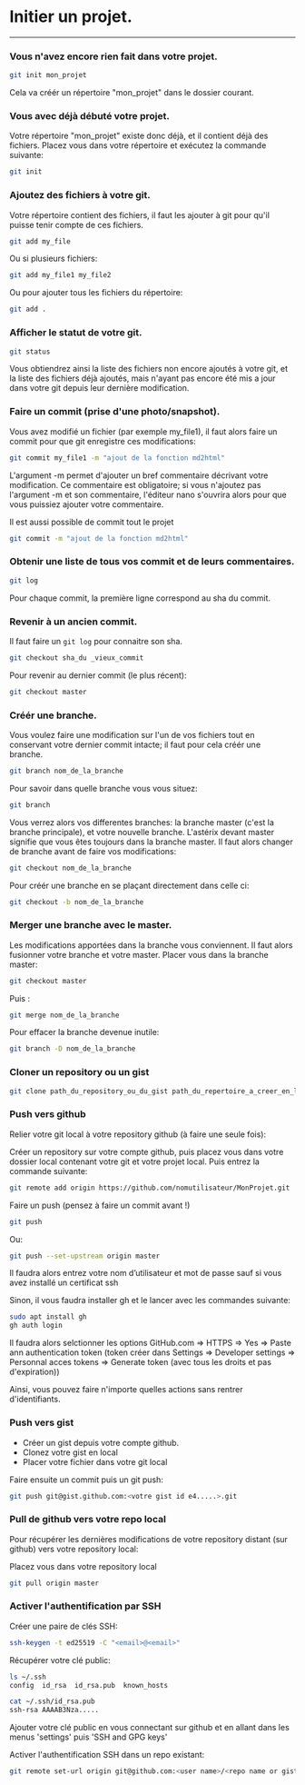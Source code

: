 # Initier un projet.

----

### Vous n'avez encore rien fait dans votre projet.

```bash
git init mon_projet
```

Cela va créér un répertoire "mon_projet" dans le dossier courant.

### Vous avec déjà débuté votre projet.

Votre répertoire "mon_projet" existe donc déjà, et il contient déjà des fichiers. Placez vous dans votre répertoire et exécutez la commande suivante:

```bash
git init
```

### Ajoutez des fichiers à votre git.

Votre répertoire contient des fichiers, il faut les ajouter à git pour qu'il puisse tenir compte de ces fichiers.

```bash
git add my_file
```

Ou si plusieurs fichiers:

```bash
git add my_file1 my_file2
```

Ou pour ajouter tous les fichiers du répertoire:

```bash
git add .
```

### Afficher le statut de votre git.

```bash
git status
```

Vous obtiendrez ainsi la liste des fichiers non encore ajoutés à votre git, et la liste des fichiers déjà ajoutés, mais n'ayant pas encore été mis a jour dans votre git depuis leur dernière modification.

### Faire un commit (prise d'une photo/snapshot).

Vous avez modifié un fichier (par exemple my_file1), il faut alors faire un commit pour que git enregistre ces modifications:

```bash
git commit my_file1 -m "ajout de la fonction md2html"
```

L'argument -m permet d'ajouter un bref commentaire décrivant votre modification. Ce commentaire est obligatoire; si vous n'ajoutez pas l'argument -m et son commentaire, l'éditeur nano s'ouvrira alors pour que vous puissiez ajouter votre commentaire.

Il est aussi possible de commit tout le projet 

```bash
git commit -m "ajout de la fonction md2html"
```

### Obtenir une liste de tous vos commit et de leurs commentaires.

```bash
git log
```

Pour chaque commit, la première ligne correspond au sha du commit.

### Revenir à un ancien commit.

Il faut faire un `git log` pour connaitre son sha.

```bash
git checkout sha_du _vieux_commit
```

Pour revenir au dernier commit (le plus récent):

```bash
git checkout master
```

### Créér une branche.

Vous voulez faire une modification sur l'un de vos fichiers tout en conservant votre dernier commit intacte; il faut pour cela créér une branche.

```bash
git branch nom_de_la_branche
```

Pour savoir dans quelle branche vous vous situez:

```bash
git branch
```

Vous verrez alors vos differentes branches: la branche master (c'est la branche principale), et votre nouvelle branche. L'astérix devant master signifie que vous êtes toujours dans la branche master. Il faut alors changer de branche avant de faire vos modifications:

```bash
git checkout nom_de_la_branche
```

Pour créér une branche en se plaçant directement dans celle ci:

```bash
git checkout -b nom_de_la_branche
```

### Merger une branche avec le master.

Les modifications apportées dans la branche vous conviennent. Il faut alors fusionner votre branche et votre master. Placer vous dans la branche master:

```bash
git checkout master
```

Puis :

```bash
git merge nom_de_la_branche
```

Pour effacer la branche devenue inutile:

```bash
git branch -D nom_de_la_branche
```

### Cloner un repository ou un gist

```bash
git clone path_du_repository_ou_du_gist path_du_repertoire_a_creer_en_local
```

### Push vers github

Relier votre git local à votre repository github (à faire une seule fois):

Créer un repository sur votre compte github, puis placez vous dans votre dossier local contenant votre git et votre projet local. Puis entrez la commande suivante:

```bash
git remote add origin https://github.com/nomutilisateur/MonProjet.git
```

Faire un push (pensez à faire un commit avant !)

```bash
git push
```

Ou:

```bash
git push --set-upstream origin master
```

Il faudra alors entrez votre nom d’utilisateur et mot de passe sauf si vous avez installé un certificat ssh

Sinon, il vous faudra installer gh et le lancer avec les commandes suivante:

```bash
sudo apt install gh
gh auth login
```

Il faudra alors selctionner les options GitHub.com => HTTPS => Yes => Paste ann authentication token (token créer dans Settings => Developer settings => Personnal acces tokens => Generate token (avec tous les droits et pas d'expiration))

Ainsi, vous pouvez faire n'importe quelles actions sans rentrer d'identifiants.

### Push vers gist

- Créer un gist depuis votre compte github.
- Clonez votre gist en local
- Placer votre fichier dans votre git local

Faire ensuite un commit puis un git push:

```bash
git push git@gist.github.com:<votre gist id e4.....>.git
```

### Pull de github vers votre repo local

Pour récupérer les dernières modifications de votre repository distant (sur github) vers votre repository local:

Placez vous dans votre repository local

```bash
git pull origin master
```

### Activer l'authentification par SSH

Créer une paire de clés SSH:

```bash
ssh-keygen -t ed25519 -C "<email>@<email>"
```

Récupérer votre clé public:

```bash
ls ~/.ssh
config  id_rsa  id_rsa.pub  known_hosts

cat ~/.ssh/id_rsa.pub
ssh-rsa AAAAB3Nza.....
```

Ajouter votre clé public en vous connectant sur github et en allant dans les menus 'settings' puis 'SSH and GPG keys'

Activer l'authentification SSH dans un repo existant:

```bash
git remote set-url origin git@github.com:<user name>/<repo name or gist id>.git
```
